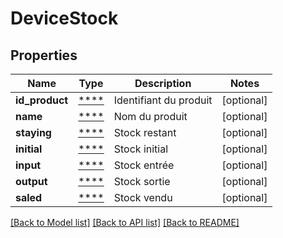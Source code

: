 # DeviceStock

## Properties
Name | Type | Description | Notes
------------ | ------------- | ------------- | -------------
**id_product** | [****](.md) | Identifiant du produit | [optional] 
**name** | [****](.md) | Nom du produit | [optional] 
**staying** | [****](.md) | Stock restant | [optional] 
**initial** | [****](.md) | Stock initial | [optional] 
**input** | [****](.md) | Stock entrée | [optional] 
**output** | [****](.md) | Stock sortie | [optional] 
**saled** | [****](.md) | Stock vendu | [optional] 

[[Back to Model list]](../../README.md#documentation-for-models) [[Back to API list]](../../README.md#documentation-for-api-endpoints) [[Back to README]](../../README.md)

